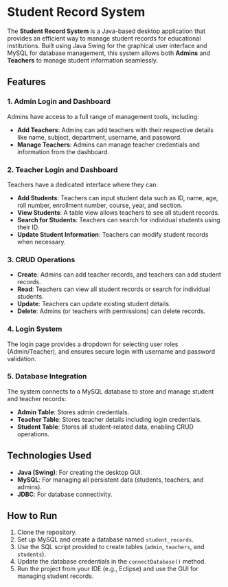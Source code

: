 # Student Record System

The **Student Record System** is a Java-based desktop application that provides an efficient way to manage student records for educational institutions. Built using Java Swing for the graphical user interface and MySQL for database management, this system allows both **Admins** and **Teachers** to manage student information seamlessly.

## Features

### 1. Admin Login and Dashboard
Admins have access to a full range of management tools, including:
- **Add Teachers**: Admins can add teachers with their respective details like name, subject, department, username, and password.
- **Manage Teachers**: Admins can manage teacher credentials and information from the dashboard.

### 2. Teacher Login and Dashboard
Teachers have a dedicated interface where they can:
- **Add Students**: Teachers can input student data such as ID, name, age, roll number, enrollment number, course, year, and section.
- **View Students**: A table view allows teachers to see all student records.
- **Search for Students**: Teachers can search for individual students using their ID.
- **Update Student Information**: Teachers can modify student records when necessary.

### 3. CRUD Operations
- **Create**: Admins can add teacher records, and teachers can add student records.
- **Read**: Teachers can view all student records or search for individual students.
- **Update**: Teachers can update existing student details.
- **Delete**: Admins (or teachers with permissions) can delete records.

### 4. Login System
The login page provides a dropdown for selecting user roles (Admin/Teacher), and ensures secure login with username and password validation.

### 5. Database Integration
The system connects to a MySQL database to store and manage student and teacher records:
- **Admin Table**: Stores admin credentials.
- **Teacher Table**: Stores teacher details including login credentials.
- **Student Table**: Stores all student-related data, enabling CRUD operations.

## Technologies Used
- **Java (Swing)**: For creating the desktop GUI.
- **MySQL**: For managing all persistent data (students, teachers, and admins).
- **JDBC**: For database connectivity.

## How to Run
1. Clone the repository.
2. Set up MySQL and create a database named `student_records`.
3. Use the SQL script provided to create tables (`admin`, `teachers`, and `students`).
4. Update the database credentials in the `connectDatabase()` method.
5. Run the project from your IDE (e.g., Eclipse) and use the GUI for managing student records.
